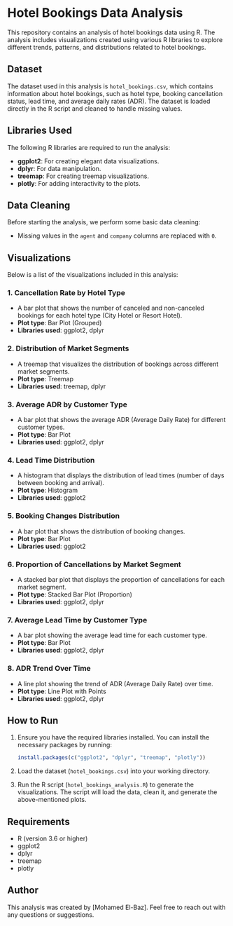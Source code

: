 
# Hotel Bookings Data Analysis

This repository contains an analysis of hotel bookings data using R. The analysis includes visualizations created using various R libraries to explore different trends, patterns, and distributions related to hotel bookings.

## Dataset

The dataset used in this analysis is `hotel_bookings.csv`, which contains information about hotel bookings, such as hotel type, booking cancellation status, lead time, and average daily rates (ADR). The dataset is loaded directly in the R script and cleaned to handle missing values.

## Libraries Used

The following R libraries are required to run the analysis:

- **ggplot2**: For creating elegant data visualizations.
- **dplyr**: For data manipulation.
- **treemap**: For creating treemap visualizations.
- **plotly**: For adding interactivity to the plots.

## Data Cleaning

Before starting the analysis, we perform some basic data cleaning:

- Missing values in the `agent` and `company` columns are replaced with `0`.

## Visualizations

Below is a list of the visualizations included in this analysis:

### 1. **Cancellation Rate by Hotel Type**
   - A bar plot that shows the number of canceled and non-canceled bookings for each hotel type (City Hotel or Resort Hotel).
   - **Plot type**: Bar Plot (Grouped)
   - **Libraries used**: ggplot2, dplyr

### 2. **Distribution of Market Segments**
   - A treemap that visualizes the distribution of bookings across different market segments.
   - **Plot type**: Treemap
   - **Libraries used**: treemap, dplyr

### 3. **Average ADR by Customer Type**
   - A bar plot that shows the average ADR (Average Daily Rate) for different customer types.
   - **Plot type**: Bar Plot
   - **Libraries used**: ggplot2, dplyr

### 4. **Lead Time Distribution**
   - A histogram that displays the distribution of lead times (number of days between booking and arrival).
   - **Plot type**: Histogram
   - **Libraries used**: ggplot2

### 5. **Booking Changes Distribution**
   - A bar plot that shows the distribution of booking changes.
   - **Plot type**: Bar Plot
   - **Libraries used**: ggplot2

### 6. **Proportion of Cancellations by Market Segment**
   - A stacked bar plot that displays the proportion of cancellations for each market segment.
   - **Plot type**: Stacked Bar Plot (Proportion)
   - **Libraries used**: ggplot2, dplyr

### 7. **Average Lead Time by Customer Type**
   - A bar plot showing the average lead time for each customer type.
   - **Plot type**: Bar Plot
   - **Libraries used**: ggplot2, dplyr

### 8. **ADR Trend Over Time**
   - A line plot showing the trend of ADR (Average Daily Rate) over time.
   - **Plot type**: Line Plot with Points
   - **Libraries used**: ggplot2, dplyr

## How to Run

1. Ensure you have the required libraries installed. You can install the necessary packages by running:

   ```R
   install.packages(c("ggplot2", "dplyr", "treemap", "plotly"))
   ```

2. Load the dataset (`hotel_bookings.csv`) into your working directory.

3. Run the R script (`hotel_bookings_analysis.R`) to generate the visualizations. The script will load the data, clean it, and generate the above-mentioned plots.

## Requirements

- R (version 3.6 or higher)
- ggplot2
- dplyr
- treemap
- plotly


## Author

This analysis was created by [Mohamed El-Baz]. Feel free to reach out with any questions or suggestions.
